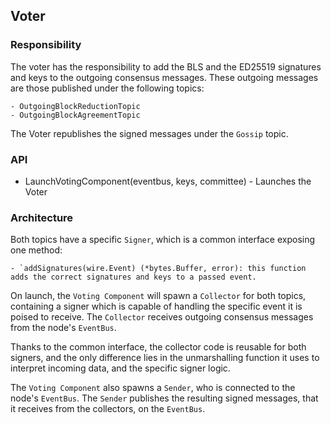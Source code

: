 ## Voter

### Responsibility

The voter has the responsibility to add the BLS and the ED25519 signatures and keys to the outgoing consensus messages. These outgoing messages are those published under the following topics:

    - OutgoingBlockReductionTopic
    - OutgoingBlockAgreementTopic

The Voter republishes the signed messages under the `Gossip` topic.

### API

- LaunchVotingComponent(eventbus, keys, committee) - Launches the Voter

### Architecture

Both topics have a specific `Signer`, which is a common interface exposing one method:

    - `addSignatures(wire.Event) (*bytes.Buffer, error): this function adds the correct signatures and keys to a passed event.

On launch, the `Voting Component` will spawn a `Collector` for both topics, containing a signer which is capable of handling the specific event it is poised to receive. The `Collector` receives outgoing consensus messages from the node's `EventBus`.

Thanks to the common interface, the collector code is reusable for both signers, and the only difference lies in the unmarshalling function it uses to interpret incoming data, and the specific signer logic.

The `Voting Component` also spawns a `Sender`, who is connected to the node's `EventBus`. The `Sender` publishes the resulting signed messages, that it receives from the collectors, on the `EventBus`.
